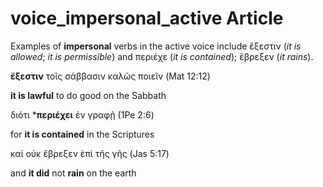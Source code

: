 # voice_impersonal_active Article

Examples of **impersonal** verbs in the active voice include ἔξεστιν (*it is allowed*; *it is permissible*) and περιέχε (*it is contained*); ἔβρεξεν (*it rains*).

**ἔξεστιν** τοῖς σάββασιν καλῶς ποιεῖν (Mat 12:12)

**it is lawful** to do good on the Sabbath

διότι ***περιέχει** ἐν γραφῇ (1Pe 2:6)

for **it is contained** in the Scriptures

καὶ οὐκ ἔβρεξεν ἐπὶ τῆς γῆς (Jas 5:17)

and **it did** not **rain** on the earth


